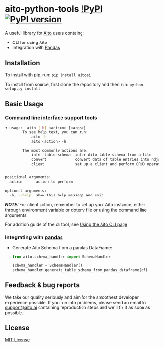 # aito-python-tools [!PyPI](https://img.shields.io/pypi/pyversions/aitoai?style=plastic) [![PyPI version](https://badge.fury.io/py/aitoai.svg)](https://badge.fury.io/py/aitoai)

A useful library for [Aito](https://aito.ai/) users containg: 
* CLI for using Aito
* Integration with [Pandas](https://pandas.pydata.org/)


## Installation

To install with pip, run: `pip install aitoai` 

To install from source, first clone the repository and then run: `python setup.py install`

## Basic Usage

### Command line interface support tools

```bash
➜ usage:  aito [-h] <action> [<args>]
        To see help text, you can run:
            aito -h
            aito <action> -h

        The most commonly actions are:
            infer-table-schema  infer Aito table schema from a file
            convert             convert data of table entries into ndjson (for file-upload) or json (for batch-upload)
            client              set up a client and perform CRUD operations
        

positional arguments:
  action      action to perform

optional arguments:
  -h, --help  show this help message and exit
```

***NOTE:*** For client action, remember to set up your Aito instance, either through environment variable or dotenv 
file or using the command line arguments

For addition guide of the cli tool, see [Using the Aito CLI page](docs/cli.md)

### Integrating with [pandas](https://pandas.pydata.org/)

* Generate Aito Schema from a pandas DataFrame:
  ```python
  from aito.schema_handler import SchemaHandler

  schema_handler = SchemaHandler()
  schema_handler.generate_table_schema_from_pandas_dataframe(df)
  ```

## Feedback & bug reports
We take our quality seriously and aim for the smoothest developer experience possible. If you run into problems, please send an email to support@aito.ai containing reproduction steps and we'll fix it as soon as possible.

## License
[MIT License](LICENSE)